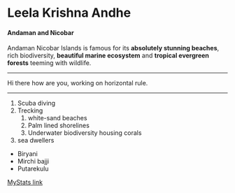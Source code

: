 # Leela Krishna Andhe
#### Andaman and Nicobar
Andaman Nicobar Islands is famous for its **absolutely stunning beaches**, rich biodiversity, **beautiful marine ecosystem** and **tropical evergreen forests** teeming with wildlife.
***
Hi there how are you, working on horizontal rule.
***
1. Scuba diving
2. Trecking
    1. white-sand beaches
    2. Palm lined shorelines
    3. Underwater biodiversity housing corals
3. sea dwellers

* Biryani
* Mirchi bajji
* Putarekulu

[MyStats link](https://github.com/LeelaKrishna97/my2-Andhe/blob/main/MyStats.md)